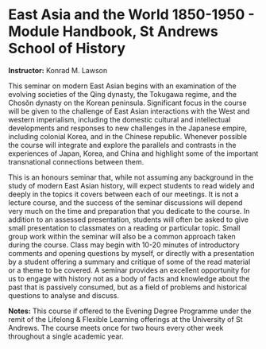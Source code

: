 # East Asia and the World 1850-1950 - Module Handbook, St Andrews School of History

**Instructor:** Konrad M. Lawson

This seminar on modern East Asian begins with an examination of the evolving societies of the Qing dynasty, the Tokugawa regime, and the Chosŏn dynasty on the Korean peninsula. Significant focus in the course will be given to the challenge of East Asian interactions with the West and western imperialism, including the domestic cultural and intellectual developments and responses to new challenges in the Japanese empire, including colonial Korea, and in the Chinese republic. Whenever possible the course will integrate and explore the parallels and contrasts in the experiences of Japan, Korea, and China and highlight some of the important transnational connections between them.

This is an honours seminar that, while not assuming any background in the study of modern East Asian history, will expect students to read widely and deeply in the topics it covers between each of our meetings. It is not a lecture course, and the success of the seminar discussions will depend very much on the time and preparation that you dedicate to the course. In addition to an assessed presentation, students will often be asked to give small presentation to classmates on a reading or particular topic. Small group work within the seminar will also be a common approach taken during the course. Class may begin with 10-20 minutes of introductory comments and opening questions by myself, or directly with a presentation by a student offering a summary and critique of some of the read material or a theme to be covered. A seminar provides an excellent opportunity for us to engage with history not as a body of facts and knowledge about the past that is passively consumed, but as a field of problems and historical questions to analyse and discuss.

**Notes:** This course if offered to the Evening Degree Programme under the remit of the Lifelong & Flexible Learning offerings at the University of St Andrews. The course meets once for two hours every other week throughout a single academic year.
